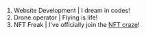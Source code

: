 1. Website Development | I dream in codes!
2. Drone operator | Flying is life!
3. NFT Freak | I've officially join the [NFT craze](https://opensea.io/VladCaye)!
